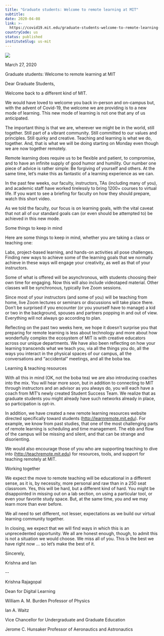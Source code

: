 ```yaml
---
title: "Graduate students: Welcome to remote learning at MIT"
subtitle: 
date: 2020-04-08
link: >-
  https://covid19.mit.edu/graduate-students-welcome-to-remote-learning-at-MIT
countryCode: us
status: published
instituteSlug: us-mit
---
```

![](https://covid19.mit.edu/themes/basis/favicon.ico)

March 27, 2020

Graduate students: Welcome to remote learning at MIT

Dear Graduate Students,

Welcome back to a different kind of MIT.

We would have loved to welcome you back in-person and on-campus but, with the advent of Covid-19, the welcome we are providing is to a new mode of learning. This new mode of learning is not one that any of us anticipated.



The important thing is that we are, wherever we might be in the world, still together. Still part of a vibrant community. Still committed to our values and principles. Still quirky and creative. Teaching and learning is what we do, together. And, that is what we will be doing starting on Monday even though we are now together remotely.

Remote learning does require us to be flexible and patient, to compromise, and to have an infinite supply of good humor and humility. Our number one piece of advice is rather simple: Be forgiving of yourself and others. At the same time, let’s make this as fantastic of a learning experience as we can.



In the past few weeks, our faculty, instructors, TAs (including many of you), and academic staff have worked tirelessly to bring 1200+ courses to virtual life. If you want to see a briefing for faculty on how they should prepare, watch this short video.



As we told the faculty, our focus is on learning goals, with the vital caveat that not all of our standard goals can (or even should be attempted to) be achieved in this new mode.

Some things to keep in mind

Here are some things to keep in mind, whether you are taking a class or teaching one:

Labs, project-based learning, and hands-on activities all pose challenges. Finding new ways to achieve some of the learning goals that we normally achieve in these ways will engage your creativity, as well as that of your instructors.

Some of what is offered will be asynchronous, with students choosing their own time for engaging. Now this will also include videotaped material. Other classes will be synchronous, typically live Zoom sessions.

Since most of your instructors (and some of you) will be teaching from home, live Zoom lectures or seminars or discussions will take place there. Don’t be surprised if you encounter (or you yourself have to manage) a kid or two in the background, spouses and partners popping in and out of view. Everything will not always go according to plan.

Reflecting on the past two weeks here, we hope it doesn’t surprise you that preparing for remote learning is less about technology and more about how wonderfully complex the ecosystem of MIT is with creative educators across our unique departments. We have also been reflecting on how your learning transcends what we teach you, via all the things you do, all the ways you interact in the physical spaces of our campus, all the conversations and “accidental” meetings, and all the boba tea.

Learning & teaching resources

With all this in mind (OK, not the boba tea) we are also introducing coaches into the mix. You will hear more soon, but in addition to connecting to MIT through instructors and an advisor as you always do, you will each have a coach from MIT’s newly created Student Success Team. We realize that as graduate students you might already have such networks already in place, so participation is opt-in.

In addition, we have created a new remote learning resources website directed specifically toward students (http://learnremote.mit.edu). For example, we know from past studies, that one of the most challenging parts of remote learning is scheduling and time management. The ebb and flow of the campus will be missing and silent, and that can be strange and disorienting.

We would also encourage those of you who are supporting teaching to dive into (http://teachremote.mit.edu) for resources, tools, and support for teaching remotely at MIT.

Working together

We expect the move to remote teaching will be educational in a different sense, as it is, by necessity, more personal and raw than in a 250 seat classroom. Yes, this will be hard, but a different kind of hard. You might be disappointed in missing out on a lab section, on using a particular tool, or even your favorite study space. But, at the same time, you and we may learn more than ever before.

We all need to set different, not lesser, expectations as we build our virtual learning community together.

In closing, we expect that we will find ways in which this is an unprecedented opportunity. We all are honest enough, though, to admit this is not a situation we would choose. We miss all of you. This is the best we have right now … so let’s make the best of it.

Sincerely,

Krishna and Ian



--



Krishna Rajagopal

Dean for Digital Learning

William A. M. Burden Professor of Physics



Ian A. Waitz

Vice Chancellor for Undergraduate and Graduate Education

Jerome C. Hunsaker Professor of Aeronautics and Astronautics